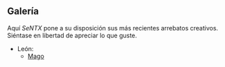 ## Galería

Aquí *SeNTX* pone a su disposición sus más recientes arrebatos creativos.
Siéntase en libertad de apreciar lo que guste.

* León:
	* [Mago][]

[Mago]: $%/galeria/leon/wizard.png 
